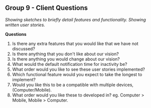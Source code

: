 ## Group 9 - Client Questions

_Showing sketches to briefly detail features and functionality._
_Showing written user stories._

**Questions**

1. Is there any extra features that you would like that we have not discussed?
2. Is there anything that you don't like about our vision?
3. Is there anything you would change about our vision?
4. What would the default notification time for inactivity be?
5. What order would you like to see these user stories implemented? 
6. Which functional feature would you expect to take the longest to implement? 
7. Would you like this to be a compatible with multiple devices, (Computer/Mobile).
8. What order would you like these to developed in? eg. Computer > Mobile, Mobile > Computer. 




